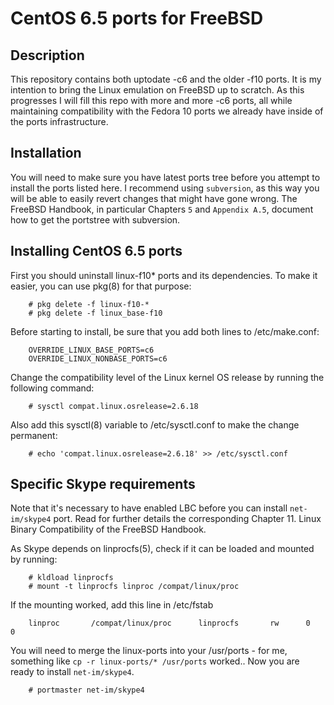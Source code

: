 CentOS 6.5 ports for FreeBSD
============================

Description
-----------

This repository contains both uptodate -c6 and the older -f10 ports. It is my
intention to bring the Linux emulation on FreeBSD up to scratch. As this
progresses I will fill this repo with more and more -c6 ports, all while
maintaining compatibility with the Fedora 10 ports we already have inside
of the ports infrastructure.

Installation
------------
You will need to make sure you have latest ports tree before you attempt to
install the ports listed here. I recommend using `subversion`, as this way you
will be able to easily revert changes that might have gone wrong. The FreeBSD
Handbook, in particular Chapters `5` and `Appendix A.5`, document how to get the
portstree with subversion.

Installing CentOS 6.5 ports
---------------------------


First you should uninstall linux-f10* ports and its dependencies. To make it easier,
you can use pkg(8) for that purpose:
```
    # pkg delete -f linux-f10-*
    # pkg delete -f linux_base-f10
```
Before starting to install, be sure that you add both lines to /etc/make.conf:
```
    OVERRIDE_LINUX_BASE_PORTS=c6
    OVERRIDE_LINUX_NONBASE_PORTS=c6
```

Change the compatibility level of the Linux kernel OS release by running the
following command:
```
    # sysctl compat.linux.osrelease=2.6.18
```

Also add this sysctl(8) variable to /etc/sysctl.conf to make the change permanent:
```
    # echo 'compat.linux.osrelease=2.6.18' >> /etc/sysctl.conf
```
Specific Skype requirements
---------------------------

Note that it's necessary to have enabled LBC before you can install
`net-im/skype4` port. Read for further details the corresponding Chapter 11.
Linux Binary Compatibility of the FreeBSD Handbook.

As Skype depends on linprocfs(5), check if it can be loaded and mounted by running:

```
    # kldload linprocfs
    # mount -t linprocfs linproc /compat/linux/proc
```
If the mounting worked, add this line in /etc/fstab
```
    linproc       /compat/linux/proc      linprocfs       rw      0       0
```
You will need to merge the linux-ports into your /usr/ports - for me, something
like `cp -r linux-ports/* /usr/ports` worked.. Now you are ready to install
`net-im/skype4`.
```
    # portmaster net-im/skype4
```
